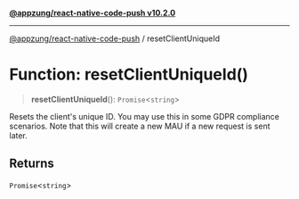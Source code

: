 [**@appzung/react-native-code-push v10.2.0**](../README.md)

---

[@appzung/react-native-code-push](../README.md) / resetClientUniqueId

# Function: resetClientUniqueId()

> **resetClientUniqueId**(): `Promise`\<`string`\>

Resets the client's unique ID. You may use this in some GDPR compliance scenarios. Note that this will create a new MAU if a new request is sent later.

## Returns

`Promise`\<`string`\>
